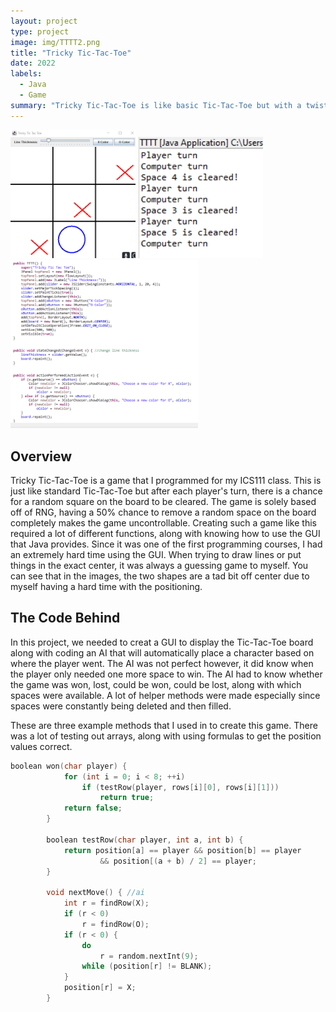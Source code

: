 ```yaml
---
layout: project
type: project
image: img/TTTT2.png
title: "Tricky Tic-Tac-Toe"
date: 2022
labels:
  - Java
  - Game
summary: "Tricky Tic-Tac-Toe is like basic Tic-Tac-Toe but with a twist. After every players turn, there is a chance that a square on the board may be cleared. This heavily changes the outcome of each game!"
---
```


<div class="text-center p-4">
  <img width="200px" src="../img/TTTT.png" class="img-thumbnail" >
  <img width="200px" src="../img/TTTT3.png" class="img-thumbnail" >
  <img width="300px" src="../img/TTT4.png" class="img-thumbnail" >
</div>

## **Overview** 

Tricky Tic-Tac-Toe is a game that I programmed for my ICS111 class. This is just like standard Tic-Tac-Toe but after each player's turn, there is a chance for a random square on the board to be cleared. The game is solely based off of RNG, having a 50% chance to remove a random space on the board completely makes the game uncontrollable. Creating such a game like this required a lot of different functions, along with knowing how to use the GUI that Java provides. Since it was one of the first programming courses, I had an extremely hard time using the GUI. When trying to draw lines or put things in the exact center, it was always a guessing game to myself. You can see that in the images, the two shapes are a tad bit off center due to myself having a hard time with the positioning. 

## **The Code Behind** 

In this project, we needed to creat a GUI to display the Tic-Tac-Toe board along with coding an AI that will automatically place a character based on where the player went. The AI was not perfect however, it did know when the player only needed one more space to win. The AI had to know whether the game was won, lost, could be won, could be lost, along with which spaces were available. A lot of helper methods were made especially since spaces were constantly being deleted and then filled.

These are three example methods that I used in to create this game. There was a lot of testing out arrays, along with using formulas to get the position values correct.

```cpp
boolean won(char player) {
            for (int i = 0; i < 8; ++i)
                if (testRow(player, rows[i][0], rows[i][1]))
                    return true;
            return false;
        }

        boolean testRow(char player, int a, int b) {
            return position[a] == player && position[b] == player
                    && position[(a + b) / 2] == player;
        }

        void nextMove() { //ai
            int r = findRow(X);
            if (r < 0)
                r = findRow(O);
            if (r < 0) {
                do
                    r = random.nextInt(9);
                while (position[r] != BLANK);
            }
            position[r] = X;
        }
```


